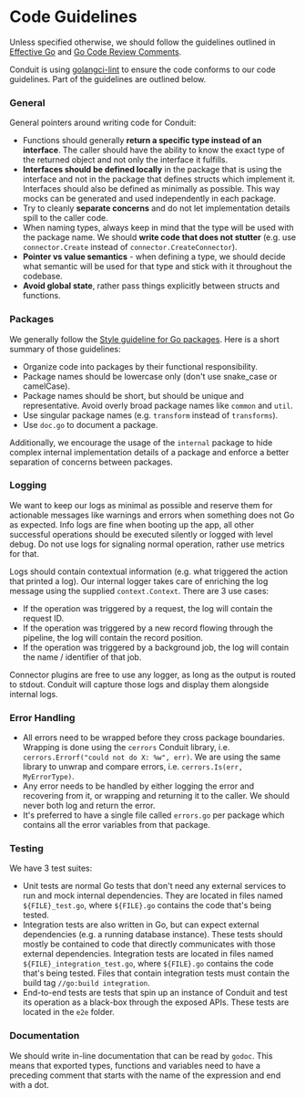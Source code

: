 # Code Guidelines

Unless specified otherwise, we should follow the guidelines outlined in
[Effective Go](https://golang.org/doc/effective_go) and
[Go Code Review Comments](https://github.com/golang/go/wiki/CodeReviewComments).

Conduit is using [golangci-lint](https://golangci-lint.run/) to ensure the code conforms to our code guidelines. Part of
the guidelines are outlined below.

### General

General pointers around writing code for Conduit:

- Functions should generally **return a specific type instead of an interface**. The caller should have the ability to
  know the exact type of the returned object and not only the interface it fulfills.
- **Interfaces should be defined locally** in the package that is using the interface and not in the package that
  defines structs which implement it. Interfaces should also be defined as minimally as possible. This way mocks can be
  generated and used independently in each package.
- Try to cleanly **separate concerns** and do not let implementation details spill to the caller code.
- When naming types, always keep in mind that the type will be used with the package name. We should **write code that
  does not stutter** (e.g. use `connector.Create` instead of `connector.CreateConnector`).
- **Pointer vs value semantics** - when defining a type, we should decide what semantic will be used for that type and
  stick with it throughout the codebase.
- **Avoid global state**, rather pass things explicitly between structs and functions.

### Packages

We generally follow the [Style guideline for Go packages](https://rakyll.org/style-packages/). Here is a short summary
of those guidelines:

- Organize code into packages by their functional responsibility.
- Package names should be lowercase only (don't use snake_case or camelCase).
- Package names should be short, but should be unique and representative. Avoid overly broad package names like `common`
  and `util`.
- Use singular package names (e.g. `transform` instead of `transforms`).
- Use `doc.go` to document a package.

Additionally, we encourage the usage of the `internal` package to hide complex internal implementation details of a
package and enforce a better separation of concerns between packages.

### Logging

We want to keep our logs as minimal as possible and reserve them for actionable messages like warnings and errors when
something does not Go as expected. Info logs are fine when booting up the app, all other successful operations should be
executed silently or logged with level debug. Do not use logs for signaling normal operation, rather use metrics for
that.

Logs should contain contextual information (e.g. what triggered the action that printed a log). Our internal logger
takes care of enriching the log message using the supplied `context.Context`. There are 3 use cases:

- If the operation was triggered by a request, the log will contain the request ID.
- If the operation was triggered by a new record flowing through the pipeline, the log will contain the record position.
- If the operation was triggered by a background job, the log will contain the name / identifier of that job.

Connector plugins are free to use any logger, as long as the output is routed to stdout. Conduit will capture those logs
and display them alongside internal logs.

### Error Handling

- All errors need to be wrapped before they cross package boundaries. Wrapping is done using the `cerrors` Conduit library,
i.e. `cerrors.Errorf("could not do X: %w", err)`. We are using the same library to unwrap and compare errors,
i.e. `cerrors.Is(err, MyErrorType)`.
- Any error needs to be handled by either logging the error and recovering from it, or
wrapping and returning it to the caller. We should never both log and return the error.
- It's preferred to have a single file called `errors.go` per package which contains all the
error variables from that package.

### Testing

We have 3 test suites:

- Unit tests are normal Go tests that don't need any external services to run and mock internal dependencies. They are
  located in files named `${FILE}_test.go`, where `${FILE}.go` contains the code that's being tested.
- Integration tests are also written in Go, but can expect external dependencies (e.g. a running database instance).
  These tests should mostly be contained to code that directly communicates with those external dependencies.
  Integration tests are located in files named `${FILE}_integration_test.go`, where `${FILE}.go` contains the code
  that's being tested. Files that contain integration tests must contain the build tag `//go:build integration`.
- End-to-end tests are tests that spin up an instance of Conduit and test its operation as a black-box through the
  exposed APIs. These tests are located in the `e2e` folder.

### Documentation

We should write in-line documentation that can be read by `godoc`. This means that exported types, functions and
variables need to have a preceding comment that starts with the name of the expression and end with a dot.
